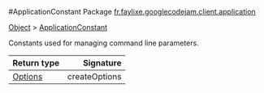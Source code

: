 #ApplicationConstant
Package [fr.faylixe.googlecodejam.client.application](nullfr/faylixe/googlecodejam/client/application)

[Object]() > [ApplicationConstant]()

<p>Constants used for managing command
 line parameters.</p>


Return type | Signature
--- | ---:
[Options]() | createOptions
